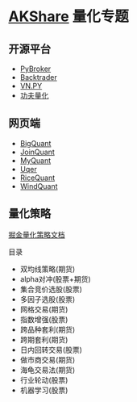 # [AKShare](https://github.com/akfamily/akshare) 量化专题

## 开源平台

- [PyBroker](https://www.pybroker.com/)
- [Backtrader](https://www.backtrader.com/)
- [VN.PY](https://www.vnpy.com/)
- [功夫量化](https://www.kungfu-trader.com/)

## 网页端

- [BigQuant](https://bigquant.com/)
- [JoinQuant](https://www.joinquant.com/)
- [MyQuant](https://www.myquant.cn/)
- [Uqer](https://uqer.datayes.com/)
- [RiceQuant](https://www.ricequant.com/welcome/)
- [WindQuant](https://www.windquant.com/)

## 量化策略

[掘金量化策略文档](https://jfds-1252952517.cos.ap-chengdu.myqcloud.com/akshare/readme/strategy/classic_strategy_myquant.pdf)

目录
- 双均线策略(期货)
- alpha对冲(股票+期货)
- 集合竞价选股(股票)
- 多因子选股(股票)
- 网格交易(期货)
- 指数增强(股票)
- 跨品种套利(期货)
- 跨期套利(期货)
- 日内回转交易(股票)
- 做市商交易(期货)
- 海龟交易法(期货)
- 行业轮动(股票)
- 机器学习(股票)
